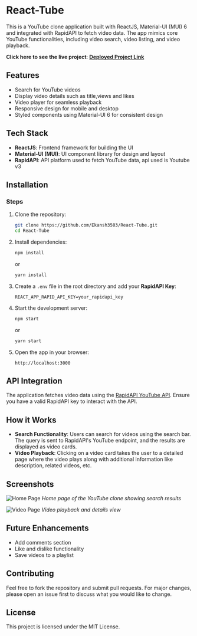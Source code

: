 # React-Tube
This is a YouTube clone application built with ReactJS, Material-UI (MUI) 6 and integrated with RapidAPI to fetch video data. The app mimics core YouTube functionalities, including video search, video listing, and video playback.

**Click here to see the live project**: [**Deployed Project Link**](https://reactttube.netlify.app)

## Features

- Search for YouTube videos
- Display video details such as title,views and likes
- Video player for seamless playback
- Responsive design for mobile and desktop
- Styled components using Material-UI 6 for consistent design

## Tech Stack

- **ReactJS**: Frontend framework for building the UI
- **Material-UI (MUI)**: UI component library for design and layout
- **RapidAPI**: API platform used to fetch YouTube data, api used is Youtube v3

## Installation

### Steps

1. Clone the repository:

   ```bash
   git clone https://github.com/Ekansh3503/React-Tube.git
   cd React-Tube
   ```

2. Install dependencies:

   ```bash
   npm install
   ```

   or

   ```bash
   yarn install
   ```

3. Create a `.env` file in the root directory and add your **RapidAPI Key**:

   ```plaintext
   REACT_APP_RAPID_API_KEY=your_rapidapi_key
   ```

4. Start the development server:

   ```bash
   npm start
   ```

   or

   ```bash
   yarn start
   ```

5. Open the app in your browser:

   ```
   http://localhost:3000
   ```

## API Integration

The application fetches video data using the [RapidAPI YouTube API](https://youtube-v31.p.rapidapi.com). Ensure you have a valid RapidAPI key to interact with the API.

## How it Works

- **Search Functionality**: Users can search for videos using the search bar. The query is sent to RapidAPI's YouTube endpoint, and the results are displayed as video cards.
- **Video Playback**: Clicking on a video card takes the user to a detailed page where the video plays along with additional information like description, related videos, etc.

## Screenshots

![Home Page](screenshots/home-page.png)
*Home page of the YouTube clone showing search results*

![Video Page](screenshots/video-page.png)
*Video playback and details view*

## Future Enhancements

- Add comments section
- Like and dislike functionality
- Save videos to a playlist

## Contributing

Feel free to fork the repository and submit pull requests. For major changes, please open an issue first to discuss what you would like to change.

## License

This project is licensed under the MIT License.

